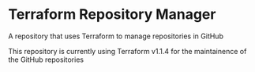 # Terraform Repository Manager

A repository that uses Terraform to manage repositories in GitHub

This repository is currently using Terraform v1.1.4 for the maintainence of the GitHub repositories
